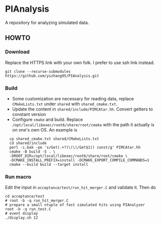 # PIAnalysis
A repository for analyzing simulated data.
## HOWTO
### Download
Replace the HTTPS link with your own folk. I prefer to use ssh link instead.
```shell
git clone --recurse-submodules https://github.com/yszhang95/PIAnalysis.git
```

### Build
- Some customization are necessary for reading data, replace
  `CMakeLists.txt` under `shared` with `shared_cmake.txt`.
- Update the content in `shared/include/PIMCAtar.hh`. Convert getters
  to constant version
- Configure `cmake` and build. Replace
  `/opt/local/libexec/root6/share/root/cmake` with the path it
  actually is on one's own OS.
An example is
```shell
  cp shared_cmake.txt shared/CMakeLists.txt
  cd shared/include
  perl -i.bak -pe 's/Get(.+?)\(\)/Get$1() const/g' PIMCAtar.hh
  cmake -B build -S . \
  -DROOT_DIR=/opt/local/libexec/root6/share/root/cmake \
  -DCMAKE_INSTALL_PREFIX=install -DCMAKE_EXPORT_COMPILE_COMMANDS=1
  cmake --build build --target install
```

### Run macro
Edit the input in `acceptance/test/run_hit_merger.C` and validate it.
Then do
```shell
cd acceptance/test
# root -b -q run_hit_merger.C
# prepare a small ntuple of fast simulated hits using PIAnalyzer
root -b -q run_test.C
# event display
./display.sh 12
```
